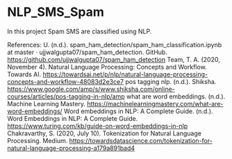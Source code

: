 # NLP_SMS_Spam
In this project Spam SMS are classified using NLP.

References:
U. (n.d.). spam_ham_detection/spam_ham_classification.ipynb at master · ujjwalgupta07/spam_ham_detection. GitHub. https://github.com/ujjwalgupta07/spam_ham_detection
Team, T. A. (2020, November 4). Natural Language Processing: Concepts and Workflow. Towards AI. https://towardsai.net/p/nlp/natural-language-processing-concepts-and-workflow-48083d2e3ce7 
pos tagging nlp. (n.d.). Shiksha. https://www.google.com/amp/s/www.shiksha.com/online-courses/articles/pos-tagging-in-nlp/amp 
what are word embeddings. (n.d.). Machine Learning Mastery. https://machinelearningmastery.com/what-are-word-embeddings/ 
Word embeddings in NLP: A Complete Guide. (n.d.). Word Embeddings in NLP: A Complete Guide. https://www.turing.com/kb/guide-on-word-embeddings-in-nlp
Chakravarthy, S. (2020, July 10). Tokenization for Natural Language Processing. Medium. https://towardsdatascience.com/tokenization-for-natural-language-processing-a179a891bad4 

